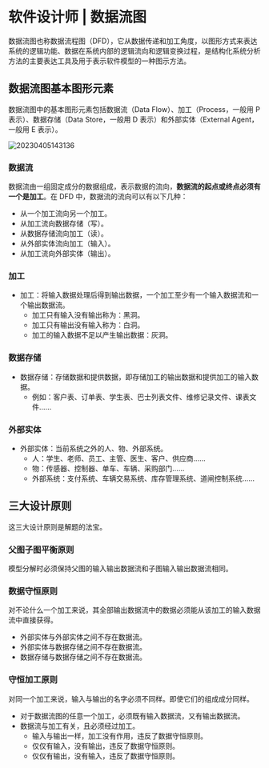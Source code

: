 # 软件设计师 | 数据流图

数据流图也称数据流程图（DFD），它从数据传递和加工角度，以图形方式来表达系统的逻辑功能、数据在系统内部的逻辑流向和逻辑变换过程，是结构化系统分析方法的主要表达工具及用于表示软件模型的一种图示方法。

## 数据流图基本图形元素

数据流图中的基本图形元素包括数据流（Data Flow）、加工（Process，一般用 P 表示）、数据存储（Data Store，一般用 D 表示）和外部实体（External Agent，一般用 E 表示）。

![20230405143136](https://img.lisir.me/image/posts/a58493dd/20230405143136.png)

### 数据流

数据流由一组固定成分的数据组成，表示数据的流向，**数据流的起点或终点必须有一个是加工**。在 DFD 中，数据流的流向可以有以下几种：

- 从一个加工流向另一个加工。
- 从加工流向数据存储（写）。
- 从数据存储流向加工（读）。
- 从外部实体流向加工（输入）。
- 从加工流向外部实体（输出）。

### 加工

- 加工：将输入数据处理后得到输出数据，一个加工至少有一个输入数据流和一个输出数据流。
  - 加工只有输入没有输出称为：黑洞。
  - 加工只有输出没有输入称为：白洞。
  - 加工的输入数据不足以产生输出数据：灰洞。

### 数据存储

- 数据存储：存储数据和提供数据，即存储加工的输出数据和提供加工的输入数据。
  - 例如：客户表、订单表、学生表、巴士列表文件、维修记录文件、课表文件……

### 外部实体

- 外部实体：当前系统之外的人、物、外部系统。
  - 人：学生、老师、员工、主管、医生、客户、供应商……
  - 物：传感器、控制器、单车、车辆、采购部门……
  - 外部系统：支付系统、车辆交易系统、库存管理系统、道闸控制系统……

## 三大设计原则

这三大设计原则是解题的法宝。

### 父图子图平衡原则

模型分解时必须保持父图的输入输出数据流和子图输入输出数据流相同。

### 数据守恒原则

对不论什么一个加工来说，其全部输出数据流中的数据必须能从该加工的输入数据流中直接获得。

- 外部实体与外部实体之间不存在数据流。
- 外部实体与数据存储之间不存在数据流。
- 数据存储与数据存储之间不存在数据流。

### 守恒加工原则

对同一个加工来说，输入与输出的名字必须不同样。即使它们的组成成分同样。

- 对于数据流图的任意一个加工，必须既有输入数据流，又有输出数据流。
- 数据流与加工有关，且必须经过加工。
  - 输入与输出一样，加工没有作用，违反了数据守恒原则。
  - 仅仅有输入，没有输出，违反了数据守恒原则。
  - 仅仅有输出，没有输入，违反了数据守恒原则。
